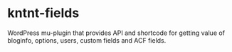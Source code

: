 # kntnt-fields
WordPress mu-plugin that provides API and shortcode for getting value of bloginfo, options, users, custom fields and ACF fields.
